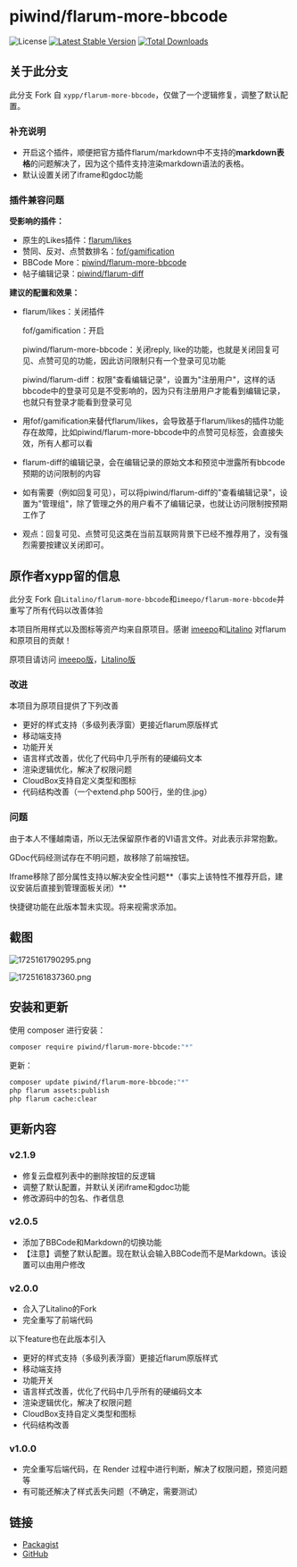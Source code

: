 # piwind/flarum-more-bbcode

![License](https://img.shields.io/badge/license-MIT-blue.svg) [![Latest Stable Version](https://img.shields.io/packagist/v/piwind/flarum-more-bbcode.svg)](https://packagist.org/packages/piwind/flarum-more-bbcode) [![Total Downloads](https://img.shields.io/packagist/dt/piwind/flarum-more-bbcode.svg)](https://packagist.org/packages/piwind/flarum-more-bbcode)

## 关于此分支

此分支 Fork 自 `xypp/flarum-more-bbcode`，仅做了一个逻辑修复，调整了默认配置。

### 补充说明

- 开启这个插件，顺便把官方插件flarum/markdown中不支持的**markdown表格**的问题解决了，因为这个插件支持渲染markdown语法的表格。
- 默认设置关闭了iframe和gdoc功能

### 插件兼容问题

**受影响的插件：**

- 原生的Likes插件：[flarum/likes](https://github.com/flarum/framework/tree/main/extensions/likes)
- 赞同、反对、点赞数排名：[fof/gamification](https://github.com/FriendsOfFlarum/gamification)
- BBCode More：[piwind/flarum-more-bbcode](https://github.com/piwind/flarum-more-bbcode)
- 帖子编辑记录：[piwind/flarum-diff](https://github.com/piwind/flarum-diff)

**建议的配置和效果：**

- flarum/likes：关闭插件

  fof/gamification：开启

  piwind/flarum-more-bbcode：关闭reply, like的功能，也就是关闭回复可见、点赞可见的功能，因此访问限制只有一个登录可见功能

  piwind/flarum-diff：权限"查看编辑记录"，设置为"注册用户"，这样的话bbcode中的登录可见是不受影响的，因为只有注册用户才能看到编辑记录，也就只有登录才能看到登录可见

- 用fof/gamification来替代flarum/likes，会导致基于flarum/likes的插件功能存在故障，比如piwind/flarum-more-bbcode中的点赞可见标签，会直接失效，所有人都可以看

- flarum-diff的编辑记录，会在编辑记录的原始文本和预览中泄露所有bbcode预期的访问限制的内容

- 如有需要（例如回复可见），可以将piwind/flarum-diff的"查看编辑记录"，设置为"管理组"，除了管理之外的用户看不了编辑记录，也就让访问限制按预期工作了

- 观点：回复可见、点赞可见这类在当前互联网背景下已经不推荐用了，没有强烈需要按建议关闭即可。

## 原作者xypp留的信息

此分支 Fork 自`Litalino/flarum-more-bbcode`和`imeepo/flarum-more-bbcode`并重写了所有代码以改善体验

本项目所用样式以及图标等资产均来自原项目。感谢 [imeepo](https://github.com/imeepo)和[Litalino](https://github.com/Litalino) 对flarum和原项目的贡献！

原项目请访问 [imeepo版](https://github.com/imeepo/flarum-more-bbcode)，[Litalino版](https://github.com/Litalino/flarum-more-bbcode)

### 改进

本项目为原项目提供了下列改善

+ 更好的样式支持（多级列表浮窗）更接近flarum原版样式
+ 移动端支持
+ 功能开关
+ 语言样式改善，优化了代码中几乎所有的硬编码文本
+ 渲染逻辑优化，解决了权限问题
+ CloudBox支持自定义类型和图标
+ 代码结构改善（一个extend.php 500行，坐的住.jpg）


### 问题

由于本人不懂越南语，所以无法保留原作者的VI语言文件。对此表示非常抱歉。

GDoc代码经测试存在不明问题，故移除了前端按钮。

Iframe移除了部分属性支持以解决安全性问题**（事实上该特性不推荐开启，建议安装后直接到管理面板关闭）**

快捷键功能在此版本暂未实现。将来视需求添加。

## 截图

![1725161790295.png](https://cdn-fusion.imgimg.cc/i/2024/25282f80e406b4d9.png)

![1725161837360.png](https://cdn-fusion.imgimg.cc/i/2024/c5d29a362831258b.png)

## 安装和更新

使用 composer 进行安装：

```bash
composer require piwind/flarum-more-bbcode:"*"
```

更新：

```bash
composer update piwind/flarum-more-bbcode:"*"
php flarum assets:publish
php flarum cache:clear
```

## 更新内容

### v2.1.9

- 修复云盘框列表中的删除按钮的反逻辑
- 调整了默认配置，并默认关闭iframe和gdoc功能
- 修改源码中的包名、作者信息

### v2.0.5

+ 添加了BBCode和Markdown的切换功能
+ 【注意】调整了默认配置。现在默认会输入BBCode而不是Markdown。该设置可以由用户修改

### v2.0.0

- 合入了Litalino的Fork
- 完全重写了前端代码

以下feature也在此版本引入

+ 更好的样式支持（多级列表浮窗）更接近flarum原版样式
+ 移动端支持
+ 功能开关
+ 语言样式改善，优化了代码中几乎所有的硬编码文本
+ 渲染逻辑优化，解决了权限问题
+ CloudBox支持自定义类型和图标
+ 代码结构改善

### v1.0.0

- 完全重写后端代码，在 Render 过程中进行判断，解决了权限问题，预览问题等
- 有可能还解决了样式丢失问题（不确定，需要测试）

## 链接

- [Packagist](https://packagist.org/packages/piwind/flarum-more-bbcode)
- [GitHub](https://github.com/piwind/flarum-more-bbcode)

